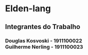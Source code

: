 <h1> Elden-lang </h1>
<p>

</p>


<h2> Integrantes do Trabalho </h2>
<h3>
Douglas Kosvoski - 1911100022 <br>
Guilherme Nerling - 1911100023
</h3>

